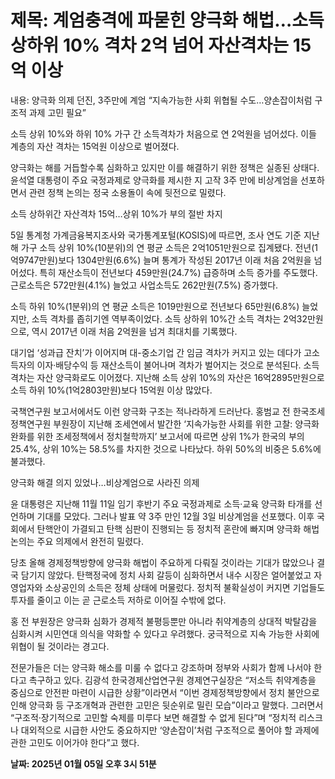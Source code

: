 # **제목: 계엄충격에 파묻힌 양극화 해법…소득 상하위 10% 격차 2억 넘어 자산격차는 15억 이상**

  내용: 양극화 의제 던진, 3주만에 계엄 “지속가능한 사회 위협될 수도…양손잡이처럼 구조적 과제 고민 필요”

소득 상위 10%와 하위 10% 가구 간 소득격차가 처음으로 연 2억원을 넘어섰다. 이들 계층의 자산 격차는 15억원 이상으로 벌어졌다. 

양극화는 해를 거듭할수록 심화하고 있지만 이를 해결하기 위한 정책은 실종된 상태다. 윤석열 대통령이 주요 국정과제로 양극화를 제시한 지 고작 3주 만에 비상계엄을 선포하면서 관련 정책 논의는 정국 소용돌이 속에 뒷전으로 밀렸다. 

소득 상하위간 자산격차 15억…상위 10%가 부의 절반 차지

5일 통계청 가계금융복지조사와 국가통계포털(KOSIS)에 따르면, 조사 연도 기준 지난해 가구 소득 상위 10%(10분위)의 연 평균 소득은 2억1051만원으로 집계됐다. 전년(1억9747만원)보다 1304만원(6.6%) 늘며 통계가 작성된 2017년 이래 처음 2억원을 넘어섰다. 특히 재산소득이 전년보다 459만원(24.7%) 급증하며 소득 증가를 주도했다. 근로소득은 572만원(4.1%) 늘었고 사업소득도 262만원(7.5%) 증가했다.

소득 하위 10%(1분위)의 연 평균 소득은 1019만원으로 전년보다 65만원(6.8%) 늘었지만, 소득 격차를 좁히기엔 역부족이었다. 소득 상하위 10%간 소득 격차는 2억32만원으로, 역시 2017년 이래 처음 2억원을 넘겨 최대치를 기록했다.

대기업 ‘성과급 잔치’가 이어지며 대-중소기업 간 임금 격차가 커지고 있는 데다가 고소득자의 이자·배당수익 등 재산소득이 불어나며 격차가 벌어지는 것으로 분석된다. 소득 격차는 자산 양극화로도 이어졌다. 지난해 소득 상위 10%의 자산은 16억2895만원으로 소득 하위 10%(1억2803만원)보다 15억원 이상 많았다.

국책연구원 보고서에서도 이런 양극화 구조는 적나라하게 드러난다. 홍범교 전 한국조세정책연구원 부원장이 지난해 조세연에서 발간한 ‘지속가능한 사회를 위한 고찰: 양극화 완화를 위한 조세정책에서 정치철학까지’ 보고서에 따르면 상위 1%가 한국의 부의 25.4%, 상위 10%는 58.5%를 차지한 것으로 나타났다. 하위 50%의 비중은 5.6%에 불과했다.

양극화 해결 의지 있었나…비상계엄으로 사라진 의제

윤 대통령은 지난해 11월 11일 임기 후반기 주요 국정과제로 소득·교육 양극화 타개를 선언하며 기대를 모았다. 그러나 발표 약 3주 만인 12월 3일 비상계엄을 선포했다. 이후 국회에서 탄핵안이 가결되고 탄핵 심판이 진행되는 등 정치적 혼란에 빠지며 양극화 해법 논의는 주요 의제에서 완전히 밀렸다.

당초 올해 경제정책방향에 양극화 해법이 주요하게 다뤄질 것이라는 기대가 많았으나 결국 담기지 않았다. 탄핵정국에 정치 사회 갈등이 심화하면서 내수 시장은 얼어붙었고 자영업자와 소상공인의 소득은 정체 상태에 머물렀다. 정치적 불확실성이 커지면 기업들도 투자를 줄이고 이는 곧 근로소득 저하로 이어질 수밖에 없다.

홍 전 부원장은 양극화 심화가 경제적 불평등뿐만 아니라 취약계층의 상대적 박탈감을 심화시켜 시민연대 의식을 약화할 수 있다고 우려했다. 궁극적으로 지속 가능한 사회에 위협이 될 것이라는 경고다.

전문가들은 더는 양극화 해소를 미룰 수 없다고 강조하며 정부와 사회가 함께 나서야 한다고 촉구하고 있다. 김광석 한국경제산업연구원 경제연구실장은 “저소득 취약계층을 중심으로 안전판 마련이 시급한 상황”이라면서 “이번 경제정책방향에서 정치 불안으로 인해 양극화 등 구조개혁과 관련한 고민은 뒷순위로 밀린 모습”이라고 말했다. 그러면서 “구조적·장기적으로 고민할 숙제를 미루다 보면 해결할 수 없게 된다”며 “정치적 리스크나 대외적으로 시급한 사안도 중요하지만 ‘양손잡이’처럼 구조적으로 풀어야 할 과제에 관한 고민도 이어가야 한다”고 했다.

  **날짜: 2025년 01월 05일 오후 3시 51분**